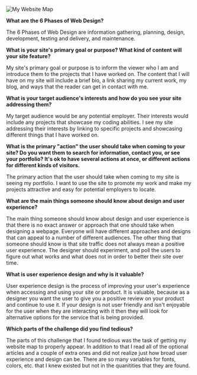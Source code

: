 ![My Website Map](C:\Users\klime_000\Desktop\DBC\phase-0\week-2\imgs\MyWebsiteMap.PNG)

**What are the 6 Phases of Web Design?**

The 6 Phases of Web Design are information gathering, planning, design, development, testing and delivery, and maintenance.

**What is your site's primary goal or purpose? What kind of content will your site feature?**

My site's primary goal or purpose is to inform the viewer who I am and introduce them to the projects that I have worked on. The content that I will have on my site will include a brief bio, a link sharing my current work, my blog, and ways that the reader can get in contact with me.

**What is your target audience's interests and how do you see your site addressing them?**

My target audience would be any potential employer. Their interests would include any projects that showcase my coding abilities. I see my site addressing their interests by linking to specific projects and showcasing different things that I have worked on. 

**What is the primary "action" the user should take when coming to your site? Do you want them to search for information, contact you, or see your portfolio? It's ok to have several actions at once, or different actions for different kinds of visitors.**

The primary action that the user should take when coming to my site is seeing my portfolio. I want to use the site to promote my work and make my projects attractive and easy for potential employers to locate.

**What are the main things someone should know about design and user experience?**

The main thing someone should know about design and user experience is that there is no exact answer or approach that one should take when designing a webpage. Everyone will have different approaches and designs that can appeal to a number of different audiences. The other thing that someone should know is that site traffic does not always mean a positive user experience. The designer should experiment, and poll the users to figure out what works and what does not in order to better their site over time.

**What is user experience design and why is it valuable?**

User experience design is the process of improving your user's experience when accessing and using your site or product. It is valuable, because as a designer you want the user to give you a positive review on your product and continue to use it. If your design is not user friendly and isn't enjoyable for the user when they are interacting with it then they will look for alternative options for the service that is being provided.

**Which parts of the challenge did you find tedious?**

The parts of this challenge that I found tedious was the task of getting my website map to properly appear. In addition to that I read all of the optional articles and a couple of extra ones and did not realize just how broad user experience and design can be. There are so many variables for fonts, colors, etc. that I knew existed but not in the quanitities that they are found.